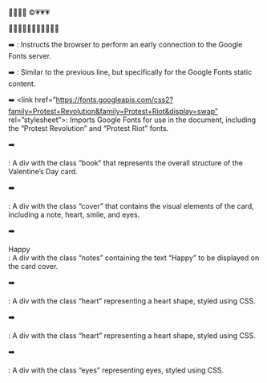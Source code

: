 🤍🤍🤍🤍 ©️💗💗💗 

🤍🤍🤍🤍🤍🤍🤍🤍🤍🤍🤍

➡️ <link rel=”preconnect” href=”https://fonts.googleapis.com”>: Instructs the browser to perform an early connection to the Google Fonts server.

➡️ <link rel=”preconnect” href=”https://fonts.gstatic.com” crossorigin>: Similar to the previous line, but specifically for the Google Fonts static content.

➡️ <link href=”https://fonts.googleapis.com/css2?family=Protest+Revolution&family=Protest+Riot&display=swap” rel=”stylesheet”>: Imports Google Fonts for use in the document, including the “Protest Revolution” and “Protest Riot” fonts. 

➡️ <div class=”book”>: A div with the class “book” that represents the overall structure of the Valentine’s Day card.

➡️ <div class=”cover”>: A div with the class “cover” that contains the visual elements of the card, including a note, heart, smile, and eyes.

➡️ <div class=”notes”>Happy</div>: A div with the class “notes” containing the text “Happy” to be displayed on the card cover.

➡️ <div class=”heart”></div>: A div with the class “heart” representing a heart shape, styled using CSS.

➡️ <div class=”heart”></div>: A div with the class “heart” representing a heart shape, styled using CSS.

➡️ <div class=”eyes”></div>: A div with the class “eyes” representing eyes, styled using CSS.